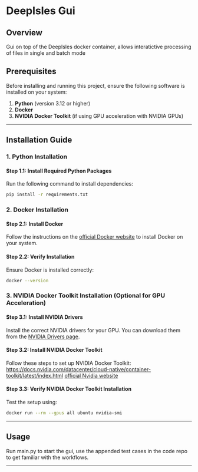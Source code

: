 # DeepIsles Gui

## Overview
Gui on top of the DeepIsles docker container, allows interatictive processing of files in single and batch mode

## Prerequisites
Before installing and running this project, ensure the following software is installed on your system:

1. **Python** (version 3.12 or higher)
2. **Docker**
3. **NVIDIA Docker Toolkit** (if using GPU acceleration with NVIDIA GPUs)

---

## Installation Guide

### 1. Python Installation

#### Step 1.1: Install Required Python Packages
Run the following command to install dependencies:
```bash
pip install -r requirements.txt
```

### 2. Docker Installation

#### Step 2.1: Install Docker
Follow the instructions on the [official Docker website](https://www.docker.com/products/docker-desktop) to install Docker on your system.

#### Step 2.2: Verify Installation
Ensure Docker is installed correctly:
```bash
docker --version
```

### 3. NVIDIA Docker Toolkit Installation (Optional for GPU Acceleration)

#### Step 3.1: Install NVIDIA Drivers
Install the correct NVIDIA drivers for your GPU. You can download them from the [NVIDIA Drivers page](https://www.nvidia.com/Download/index.aspx).

#### Step 3.2: Install NVIDIA Docker Toolkit
Follow these steps to set up NVIDIA Docker Toolkit:
https://docs.nvidia.com/datacenter/cloud-native/container-toolkit/latest/index.html
[official Nvidia website]([https://www.docker.com/products/docker-desktop](https://docs.nvidia.com/datacenter/cloud-native/container-toolkit/latest/index.html))

#### Step 3.3: Verify NVIDIA Docker Toolkit Installation
Test the setup using:
```bash
docker run --rm --gpus all ubuntu nvidia-smi
```

---

## Usage
Run main.py to start the gui, use the appended test cases in the code repo to get familiar with the workflows.

---
